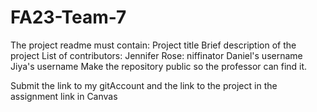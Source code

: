 # FA23-Team-7
The project readme must contain:
Project title
Brief description of the project
List of contributors:
    Jennifer Rose:  niffinator
    Daniel's username
    Jiya's username
Make the repository public so the professor can find it.

Submit the link to my gitAccount and the link to the project in the assignment link in Canvas
